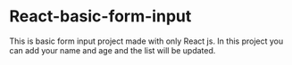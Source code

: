 # React-basic-form-input
This is basic form input project made with only React js. In this project you can add your name and age and the list will be updated.
